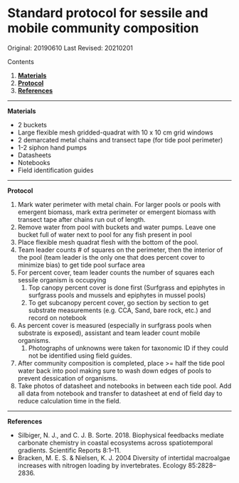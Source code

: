 # Standard protocol for sessile and mobile community composition
Original: 20190610
Last Revised: 20210201

Contents
1. [**Materials**](#Materials)  
1. [**Protocol**](#Protocol)
1. [**References**](#References)
 
***
<a name="Materials"></a> **Materials**

  *  2 buckets
  *  Large flexible mesh gridded-quadrat with 10 x 10 cm grid windows
  *  2 demarcated metal chains and transect tape (for tide pool perimeter)
  *  1-2 siphon hand pumps
  *  Datasheets
  *  Notebooks
  *  Field identification guides
  
***
<a name="Protocol"></a> **Protocol**

  1. Mark water perimeter with metal chain. For larger pools or pools with emergent biomass, mark extra perimeter or emergent biomass with transect tape after chains run out of length.
  1. Remove water from pool with buckets and water pumps. Leave one bucket full of water next to pool for any fish present in pool
  1. Place flexible mesh quadrat flesh with the bottom of the pool.
  1. Team leader counts # of squares on the perimeter, then the interior of the pool (team leader is the only one that does percent cover to minimize bias) to get tide pool surface area
  1. For percent cover, team leader counts the number of squares each sessile organism is occupying
    	1. Top canopy percent cover is done first (Surfgrass and epiphytes in surfgrass pools and mussels and epiphytes in mussel pools)
    	1. To get subcanopy percent cover, go section by section to get substrate measurements (e.g. CCA, Sand, bare rock, etc.) and record on notebook
  1. As percent cover is measured (especially in surfgrass pools when substrate is exposed), assistant and team leader count mobile organisms. 
		1. Photographs of unknowns were taken for taxonomic ID if they could not be identified using field guides.
  1. After community composition is completed, place >= half the tide pool water back into pool making sure to wash down edges of pools to prevent dessication of organisms. 
  1. Take photos of datasheet and notebooks in between each tide pool. Add all data from notebook and transfer to datasheet at end of field day to reduce calculation time in the field. 
  
***
<a name="References"></a> **References**

 *  Silbiger, N. J., and C. J. B. Sorte. 2018. Biophysical feedbacks mediate carbonate chemistry in coastal ecosystems across spatiotemporal gradients. Scientific Reports 8:1–11.
 * Bracken, M. E. S. & Nielsen, K. J. 2004 Diversity of intertidal macroalgae increases with nitrogen loading by invertebrates. Ecology 85:2828–2836.
 